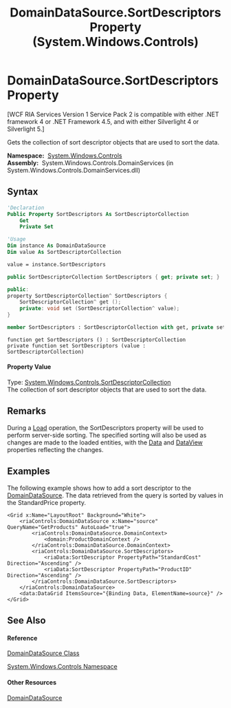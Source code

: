﻿---
title: DomainDataSource.SortDescriptors Property  (System.Windows.Controls)
TOCTitle: SortDescriptors Property
ms:assetid: P:System.Windows.Controls.DomainDataSource.SortDescriptors
ms:mtpsurl: https://msdn.microsoft.com/en-us/library/system.windows.controls.domaindatasource.sortdescriptors(v=VS.91)
ms:contentKeyID: 27196107
ms.date: 01/27/2012
mtps_version: v=VS.91
f1_keywords:
- System.Windows.Controls.DomainDataSource.SortDescriptors
- System.Windows.Controls.DomainDataSource.get_SortDescriptors
- System.Windows.Controls.DomainDataSource.set_SortDescriptors
dev_langs:
- CSharp
- JScript
- VB
- XAML
- FSharp
- c++
api_location:
- System.Windows.Controls.DomainServices.dll
api_name:
- System.Windows.Controls.DomainDataSource.get_SortDescriptors
- System.Windows.Controls.DomainDataSource.SortDescriptors
- System.Windows.Controls.DomainDataSource.set_SortDescriptors
api_type:
- Managed
topic_type:
- apiref
- kbSyntax
product_family_name: VS
ROBOTS: INDEX,FOLLOW
---

# DomainDataSource.SortDescriptors Property

\[WCF RIA Services Version 1 Service Pack 2 is compatible with either .NET framework 4 or .NET Framework 4.5, and with either Silverlight 4 or Silverlight 5.\]

Gets the collection of sort descriptor objects that are used to sort the data.

**Namespace:**  [System.Windows.Controls](ms590941\(v=vs.91\).md)  
**Assembly:**  System.Windows.Controls.DomainServices (in System.Windows.Controls.DomainServices.dll)

## Syntax

``` vb
'Declaration
Public Property SortDescriptors As SortDescriptorCollection
    Get
    Private Set
```

``` vb
'Usage
Dim instance As DomainDataSource
Dim value As SortDescriptorCollection

value = instance.SortDescriptors
```

``` csharp
public SortDescriptorCollection SortDescriptors { get; private set; }
```

``` c++
public:
property SortDescriptorCollection^ SortDescriptors {
    SortDescriptorCollection^ get ();
    private: void set (SortDescriptorCollection^ value);
}
```

``` fsharp
member SortDescriptors : SortDescriptorCollection with get, private set
```

``` jscript
function get SortDescriptors () : SortDescriptorCollection
private function set SortDescriptors (value : SortDescriptorCollection)
```

#### Property Value

Type: [System.Windows.Controls.SortDescriptorCollection](ff422426\(v=vs.91\).md)  
The collection of sort descriptor objects that are used to sort the data.  

## Remarks

During a [Load](ee707956\(v=vs.91\).md) operation, the SortDescriptors property will be used to perform server-side sorting. The specified sorting will also be used as changes are made to the loaded entities, with the [Data](ee707579\(v=vs.91\).md) and [DataView](ee707416\(v=vs.91\).md) properties reflecting the changes.

## Examples

The following example shows how to add a sort descriptor to the [DomainDataSource](ee732901\(v=vs.91\).md). The data retrieved from the query is sorted by values in the StandardPrice property.

``` xaml
<Grid x:Name="LayoutRoot" Background="White">  
    <riaControls:DomainDataSource x:Name="source" QueryName="GetProducts" AutoLoad="true">
        <riaControls:DomainDataSource.DomainContext>
            <domain:ProductDomainContext />
        </riaControls:DomainDataSource.DomainContext>   
        <riaControls:DomainDataSource.SortDescriptors>
            <riaData:SortDescriptor PropertyPath="StandardCost" Direction="Ascending" />
            <riaData:SortDescriptor PropertyPath="ProductID" Direction="Ascending" />
        </riaControls:DomainDataSource.SortDescriptors>
    </riaControls:DomainDataSource>
    <data:DataGrid ItemsSource="{Binding Data, ElementName=source}" />
</Grid>
```

## See Also

#### Reference

[DomainDataSource Class](ee732901\(v=vs.91\).md)

[System.Windows.Controls Namespace](ms590941\(v=vs.91\).md)

#### Other Resources

[DomainDataSource](ee707363\(v=vs.91\).md)

